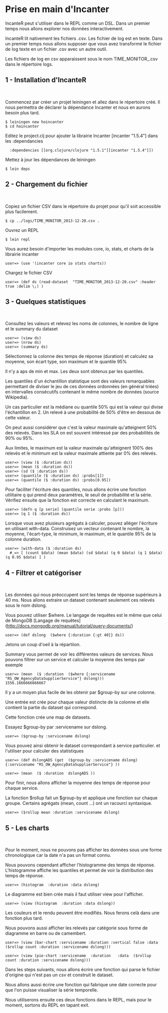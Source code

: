 Prise en main d'Incanter
===============

IncanteR peut s'utiliser dans le REPL comme un DSL. Dans un premier temps nous allons explorer nos données interactivement.

IncanteR lit nativement les fichiers .csv. Les fichier de log est en texte. Dans un premier temps nous allons supposer que vous avez transformé le fichier de log texte en un fichier .csv avec un autre outil. 

Les fichiers de log en csv apparaissent sous le nom TIME_MONITOR_<DATE>.csv dans le répertoire logs.

1 - Installation d'IncanteR
--------------
<br>

Commencez par créer un projet leiningen et allez dans le répertoire créé. Il nous permettra de déclarer la dépendance Incanter et nous en aurons besoin plus tard.

<pre><code>$ leiningen new hoincanter
$ cd hoincanter
</code></pre>

Editez le project.clj pour ajouter la librairie Incanter [incanter "1.5.4"] dans les :dependancies

<pre><code>  :dependencies [[org.clojure/clojure "1.5.1"][incanter "1.5.4"]])
</code></pre>

Mettez à jour les dépendances de leiningen

<pre><code>$ lein deps</code></pre>


2 - Chargement du fichier
-----------------
<br>

Copiez un fichier CSV dans le répertoire du projet pour qu'il soit accessible plus facilement.

<pre><code>$ cp ../logs/TIME_MONITOR_2013-12-20.csv .</code></pre>


Ouvrez un REPL

<pre><code>$ lein repl</code></pre>

Vous aurez besoin d'importer les modules core, io, stats, et charts de la librairie incanter

<pre><code>user=> (use '(incanter core io stats charts))</code></pre>

Chargez le fichier CSV

<pre><code>user=> (def ds (read-dataset  "TIME_MONITOR_2013-12-20.csv" :header true :delim \;) )</code></pre>

3 - Quelques statistiques
----------------
<br>

Consultez les valeurs et relevez les noms de colonnes, le nombre de ligne et le summary du dataset

<pre><code>user=> (view ds)
user=> (nrow ds)
user=> (summary ds)
</code></pre>

Sélectionnez la colonne des temps de réponse (duration) et calculez sa moyenne, son écart type, son maximum et le quantile 95%

Il n'y a aps de min et max. Les deux sont obtenus par les quantiles. 

Les quantiles d'un échantillon statistique sont des valeurs remarquables permettant de diviser le jeu de ces données ordonnées (en général triées) en intervalles consécutifs contenant le même nombre de données (source Wikipedia). 

Un cas particulier est la médiane ou quantile 50% qui est la valeur qui divise l'échantillon en 2. Un relevé à une probabilité de 50% d'être en dessous de cette valeur. 

On peut aussi considérer que c'est la valeur maximale qu'atteignent 50% des relevés. Dans les SLA on est souvent intéressé par des probabilités de 90% ou 95%.

Aux limites, le maximum est la valeur maximale qu'atteignent 100% des relevés et le minimum est la valeur maximale attiente par 0% des relevés.


<pre><code>user=> (view ($ :duration ds))
user=> (mean ($ :duration ds))
user=> (sd ($ :duration ds))
user=> (quantile ($ :duration ds) :probs[1]) 
user=> (quantile ($ :duration ds) :probs[0.95]) 
</code></pre>

Pour faciliter l'écriture des quantiles, nous allons écrire une fonction utilitaire q qui prend deux paramètres, le seuil de probabilité et la série. Vérifiez ensuite que la fonction est correcte en calculant le maximum.

<pre><code>user=> (defn q [p serie] (quantile serie :probs [p]))
user=> (q 1 ($ :duration ds))
</code></pre>

Lorsque vous avez plusieurs agrégats à calculer, pouvez alléger l'écriture en utilisant with-data. Construisez un vecteur contenant le nombre, la moyenne, l'écart-type, le minimum, le maximum, et le quantile 95% de la colonne duration.

<pre><code>user=> (with-data ($ :duration ds)
  #_=> [ (count $data) (mean $data) (sd $data) (q 0 $data) (q 1 $data) (q 0.95 $data) ] )
</code></pre>  

4 - Filtrer et catégoriser
--------------
<br>

Les données qui nous préoccupent sont les temps de réponse supérieurs à 40 ms. Nous allons extraire un dataset contenant seulement ces relevés sous le nom dslong.
 
Vous pouvez utiliser $where. Le langage de requêtes est le même que celui de MongoDB [Langage de requêtes]
(http://docs.mongodb.org/manual/tutorial/query-documents/)

<pre><code>user=> (def dslong  ($where {:duration {:gt 40}} ds))
</code></pre>  

Jetons un coup d'oeil à la répartiion. 

Summary vous permet de voir les différentes valeurs de services. Nous pouvons filtrer sur un service et calculer la moyenne des temps par exemple

<pre><code>user=> (mean  ($ :duration  ($where {:servicename "RS_OW_AgencyDataSupplierService"} dslong)))
1556.1666666666667
</code></pre> 

Il y a un moyen plus facile de les obtenir par $group-by sur une colonne. 

Une entrée est crée pour chaque valeur distincte de la colonne et elle contient la partie du dataset qui correspond.

Cette fonction crée une map de datasets. 

Essayez $group-by par :servicename sur dslong. 

<pre><code>user=> ($group-by :servicename dslong)
</code></pre>  

Vous pouvez ainsi obtenir le dataset correspondant à service particulier. et l'utiliser pour calculer des statistiques

<pre><code>user=> (def dslongADS (get  ($group-by :servicename dslong) {:servicename "RS_OW_AgencyDataSupplierService"} ))
</code></pre>  

<pre><code>user=> (mean  ($ :duration  dslongADS ))
</code></pre> 

Pour finir, nous allons afficher la moyenne  des temps de réponse pour chaque service. 

La fonction $rollup fait un $group-by et applique une fonction sur chaque groupe. Certains agrégats (mean, count …) ont un racourci syntaxique.
 
<pre><code>user=> ($rollup mean :duration :servicename dslong)
</code></pre>

5 - Les charts
-----------------
<br>

Pour le moment, nous ne pouvons pas afficher les données sous une forme chronologique car la date n'a pas un format connu.

Nous pouvons cependant afficher l'histogramme des temps de réponse. L'histogramme affiche les quantiles et permet de voir la distribution des temps de réponse.

<pre><code>user=> (histogram  :duration :data dslong)
</code></pre>  

Le diagramme est bien crée mais il faut utiliser view pour l'afficher.

<pre><code>user=> (view (histogram  :duration :data dslong))
</code></pre>  

Les couleurs et le rendu peuvent être modifiés. Nous ferons celà dans une fonction plus tard.

Nous pouvons aussi afficher les relevés par catégorie sous forme de diagramme en barre ou de camembert.

<pre><code>user=> (view (bar-chart :servicename :duration :vertical false :data  ($rollup count :duration :servicename dslong)))

user=> (view (pie-chart :servicename  :duration   :data  ($rollup count :duration :servicename dslong)))
</code></pre>  

Dans les steps suivants, nous allons écrire une fonction qui parse le fichier d'origine qui n'est pas un csv et construit le dataset.

Nous allons aussi écrire une fonction qui fabrique une date correcte pour que l'on puisse visualiser la série temporelle.

Nous utiliserons ensuite ces deux fonctions dans le REPL, mais pour le moment, sortons du REPL en tapant exit.





